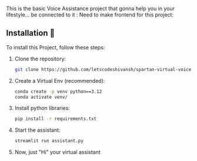 This is the basic Voice Assistance project that gonna help you in your lifestyle... be connected to it :
Need to make frontend for this project: 

## Installation 🦿

To install this Project, follow these steps:

1. Clone the repository:

    ```bash
    git clone https://github.com/letscodeshivansh/spartan-virtual-voice-assistant.git
    ```

2. Create a Virtual Env (recommended):

    ```bash
    conda create -p venv python==3.12
    conda activate venv/
    ```

3. Install python libraries:

    ```bash
    pip install -r requirements.txt
    ```

4. Start the assistant:

    ```bash
    streamlit run assistant.py 
    ```

 4. Now, just "Hi" your virtual assistant
